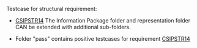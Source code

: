 Testcase for structural requirement:

- [CSIPSTR14](https://dilcisboard.github.io/E-ARK-CSIP/specification/implementation/structure/#CSIPSTR14)
   The Information Package folder and representation folder CAN be extended with additional sub-folders.
   
- Folder "pass" contains positive testcases for requirement [CSIPSTR14](https://dilcisboard.github.io/E-ARK-CSIP/specification/implementation/structure/#CSIPSTR14)


